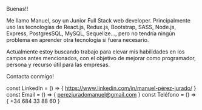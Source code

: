 Buenas!!

Me llamo Manuel, soy un Junior Full Stack web developer. 
Principalmente uso las tecnologías de React.js, Redux.js, Bootstrap, SASS, Node.js, Express, PostgresSQL, MySQL, Sequelize..., pero no tendría ningún problema en aprender otra tecnología si fuera necesario.

Actualmente estoy buscando trabajo para elevar mis habilidades en los campos antes mencionados, con el objetivo de mejorar como programador, persona y recurso útil para las empresas.


Contacta conmigo!

const LinkedIn = () => { https://www.linkedin.com/in/manuel-pérez-jurado/ } 
const Email = () => { perezjuradomanuel@gmail.com } 
const Teléfono = () => { +34 684 33 88 60 }
